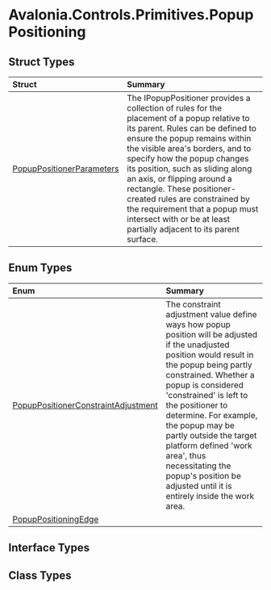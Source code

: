 # Avalonia.Controls.Primitives.PopupPositioning

## Struct Types <a id="StructTypes"></a>

| Struct | Summary |
| :--- | :--- |
| [PopupPositionerParameters](http://reference.avaloniaui.net/api/Avalonia.Controls.Primitives.PopupPositioning/PopupPositionerParameters) | The IPopupPositioner provides a collection of rules for the placement of a popup relative to its parent. Rules can be defined to ensure the popup remains within the visible area's borders, and to specify how the popup changes its position, such as sliding along an axis, or flipping around a rectangle. These positioner-created rules are constrained by the requirement that a popup must intersect with or be at least partially adjacent to its parent surface. |

## Enum Types <a id="EnumTypes"></a>

| Enum | Summary |
| :--- | :--- |
| [PopupPositionerConstraintAdjustment](http://reference.avaloniaui.net/api/Avalonia.Controls.Primitives.PopupPositioning/PopupPositionerConstraintAdjustment) | The constraint adjustment value define ways how popup position will be adjusted if the unadjusted position would result in the popup being partly constrained. Whether a popup is considered 'constrained' is left to the positioner to determine. For example, the popup may be partly outside the target platform defined 'work area', thus necessitating the popup's position be adjusted until it is entirely inside the work area. |
| [PopupPositioningEdge](http://reference.avaloniaui.net/api/Avalonia.Controls.Primitives.PopupPositioning/PopupPositioningEdge) |  |

## Interface Types <a id="InterfaceTypes"></a>

## Class Types <a id="ClassTypes"></a>

